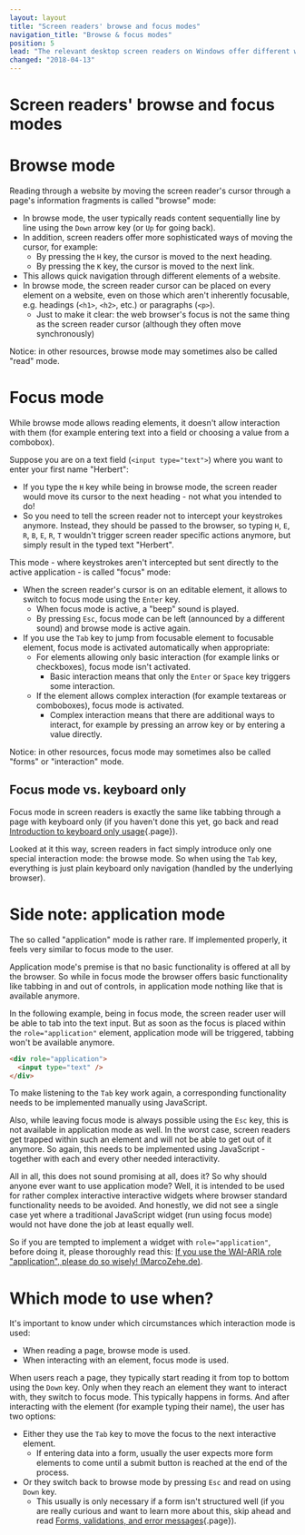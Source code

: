 ```yaml
---
layout: layout
title: "Screen readers' browse and focus modes"
navigation_title: "Browse & focus modes"
position: 5
lead: "The relevant desktop screen readers on Windows offer different ways of interacting with the underlying application. The most common ones are browse mode and focus mode. We cannot overestimate the importance of thoroughly knowing their differences."
changed: "2018-04-13"
---
```


# Screen readers' browse and focus modes

# Browse mode

Reading through a website by moving the screen reader's cursor through a page's information fragments is called "browse" mode:

- In browse mode, the user typically reads content sequentially line by line using the `Down` arrow key (or `Up` for going back).
- In addition, screen readers offer more sophisticated ways of moving the cursor, for example:
    - By pressing the `H` key, the cursor is moved to the next heading.
    - By pressing the `K` key, the cursor is moved to the next link.
- This allows quick navigation through different elements of a website.
- In browse mode, the screen reader cursor can be placed on every element on a website, even on those which aren't inherently focusable, e.g. headings (`<h1>`, `<h2>`, etc.) or paragraphs (`<p>`).
    - Just to make it clear: the web browser's focus is not the same thing as the screen reader cursor (although they often move synchronously)

Notice: in other resources, browse mode may sometimes also be called "read" mode.

# Focus mode

While browse mode allows reading elements, it doesn't allow interaction with them (for example entering text into a field or choosing a value from a combobox).

Suppose you are on a text field (`<input type="text">`) where you want to enter your first name "Herbert":

- If you type the `H` key while being in browse mode, the screen reader would move its cursor to the next heading - not what you intended to do!
- So you need to tell the screen reader not to intercept your keystrokes anymore. Instead, they should be passed to the browser, so typing `H`, `E`, `R`, `B`, `E`, `R`, `T` wouldn't trigger screen reader specific actions anymore, but simply result in the typed text "Herbert".

This mode - where keystrokes aren't intercepted but sent directly to the active application - is called "focus" mode:

- When the screen reader's cursor is on an editable element, it allows to switch to focus mode using the `Enter` key.
    - When focus mode is active, a "beep" sound is played.
    - By pressing `Esc`, focus mode can be left (announced by a different sound) and browse mode is active again.
- If you use the `Tab` key to jump from focusable element to focusable element, focus mode is activated automatically when appropriate:
    - For elements allowing only basic interaction (for example links or checkboxes), focus mode isn't activated.
        - Basic interaction means that only the `Enter` or `Space` key triggers some interaction.
    - If the element allows complex interaction (for example textareas or comboboxes), focus mode is activated.
        - Complex interaction means that there are additional ways to interact, for example by pressing an arrow key or by entering a value directly.

Notice: in other resources, focus mode may sometimes also be called "forms" or "interaction" mode.

## Focus mode vs. keyboard only

Focus mode in screen readers is exactly the same like tabbing through a page with keyboard only (if you haven't done this yet, go back and read [Introduction to keyboard only usage](/knowledge/keyboard-only){.page}).

Looked at it this way, screen readers in fact simply introduce only one special interaction mode: the browse mode. So when using the `Tab` key, everything is just plain keyboard only navigation (handled by the underlying browser).

# Side note: application mode

The so called "application" mode is rather rare. If implemented properly, it feels very similar to focus mode to the user.

Application mode's premise is that no basic functionality is offered at all by the browser. So while in focus mode the browser offers basic functionality like tabbing in and out of controls, in application mode nothing like that is available anymore.

In the following example, being in focus mode, the screen reader user will be able to tab into the text input. But as soon as the focus is placed within the `role="application"` element, application mode will be triggered, tabbing won't be available anymore.

```html
<div role="application">
  <input type="text" />
</div>
```

To make listening to the `Tab` key work again, a corresponding functionality needs to be implemented manually using JavaScript.

Also, while leaving focus mode is always possible using the `Esc` key, this is not available in application mode as well. In the worst case, screen readers get trapped within such an element and will not be able to get out of it anymore. So again, this needs to be implemented using JavaScript - together with each and every other needed interactivity.

All in all, this does not sound promising at all, does it? So why should anyone ever want to use application mode? Well, it is intended to be used for rather complex interactive interactive widgets where browser standard functionality needs to be avoided. And honestly, we did not see a single case yet where a traditional JavaScript widget (run using focus mode) would not have done the job at least equally well.

So if you are tempted to implement a widget with `role="application"`, before doing it, please thoroughly read this: [If you use the WAI-ARIA role "application", please do so wisely! (MarcoZehe.de)](https://www.marcozehe.de/2012/02/06/if-you-use-the-wai-aria-role-application-please-do-so-wisely/).

# Which mode to use when?

It's important to know under which circumstances which interaction mode is used:

- When reading a page, browse mode is used.
- When interacting with an element, focus mode is used.

When users reach a page, they typically start reading it from top to bottom using the `Down` key. Only when they reach an element they want to interact with, they switch to focus mode. This typically happens in forms. And after interacting with the element (for example typing their name), the user has two options:

- Either they use the `Tab` key to move the focus to the next interactive element.
    - If entering data into a form, usually the user expects more form elements to come until a submit button is reached at the end of the process.
- Or they switch back to browse mode by pressing `Esc` and read on using `Down` key.
    - This usually is only necessary if a form isn't structured well (if you are really curious and want to learn more about this, skip ahead and read [Forms, validations, and error messages](/examples/forms){.page}).